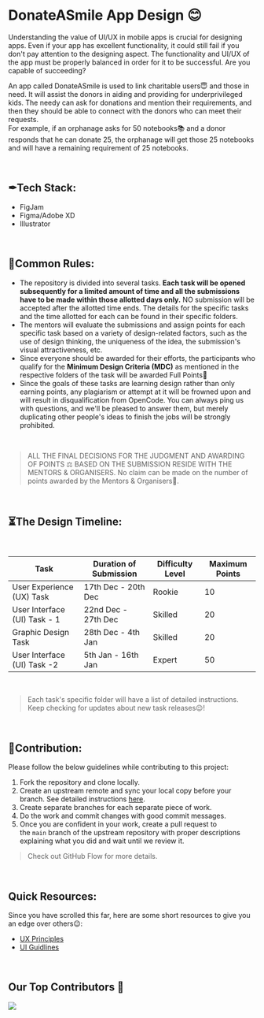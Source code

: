 # DonateASmile App Design 😊

Understanding the value of UI/UX in mobile apps is crucial for designing apps. Even if your app has excellent functionality, it could still fail if you don't pay attention to the designing aspect. The functionality and UI/UX of the app must be properly balanced in order for it to be successful. Are you capable of succeeding?

An app called DonateASmile is used to link charitable users😇 and those in need. It will assist the donors in aiding and providing for underprivileged kids. The needy can ask for donations and mention their requirements, and then they should be able to connect with the donors who can meet their requests. 
</br>
For example, if an orphanage asks for 50 notebooks📚 and a donor responds that he can donate 25, the orphanage will get those 25 notebooks and will have a remaining requirement of 25 notebooks.

</br>

## ✒Tech Stack:

- FigJam
- Figma/Adobe XD
- Illustrator

</br>

## 🧾Common Rules:

- The repository is divided into several tasks. **Each task will be opened subsequently for a limited amount of time and all the submissions have to be made within those allotted days only.** NO submission will be accepted after the allotted time ends. The details for the specific tasks and the time allotted for each can be found in their specific folders.
- The mentors will evaluate the submissions and assign points for each specific task based on a variety of design-related factors, such as the use of design thinking, the uniqueness of the idea, the submission's visual attractiveness, etc.
- Since everyone should be awarded for their efforts, the participants who qualify for the **Minimum Design Criteria (MDC)** as mentioned in the respective folders of the task will be awarded Full Points🎉
- Since the goals of these tasks are learning design rather than only earning points, any plagiarism or attempt at it will be frowned upon and will result in disqualification from OpenCode. You can always ping us with questions, and we'll be pleased to answer them, but merely duplicating other people's ideas to finish the jobs will be strongly prohibited.


</br>

> ALL THE FINAL DECISIONS FOR THE JUDGMENT AND AWARDING OF POINTS ⚖️ BASED ON THE SUBMISSION RESIDE WITH THE MENTORS & ORGANISERS.
No claim can be made on the number of points awarded by the Mentors & Organisers🙂.

</br>

## ⏳The Design Timeline:

</br>

| Task             | Duration of Submission                                              | Difficulty Level      | Maximum Points    |
| ----------------- | ------------------------------------------------------------------ | ---------------------- | ----------------- |
| User Experience (UX) Task | 17th Dec - 20th Dec | Rookie | 10 |
| User Interface (UI) Task - 1 | 22nd Dec - 27th Dec | Skilled | 20 |
| Graphic Design Task | 28th Dec - 4th Jan |  Skilled | 20 |
| User Interface (UI) Task -2 | 5th Jan - 16th Jan | Expert | 50 |


</br>

> Each task's specific folder will have a list of detailed instructions. Keep checking for updates about new task releases😉!

</br>

## 📩Contribution:

Please follow the below guidelines while contributing to this project:

1. Fork the repository and clone locally.
2. Create an upstream remote and sync your local copy before your branch. See detailed instructions [here](https://help.github.com/articles/syncing-a-fork).
3. Create separate branches for each separate piece of work.
4. Do the work and commit changes with good commit messages.
5. Once you are confident in your work, create a pull request to the `main` branch of the upstream repository with proper descriptions explaining what you did and wait until we review it.

> Check out GitHub Flow for more details.


</br>

## Quick Resources:

Since you have scrolled this far, here are some short resources to give you an edge over others😉:

- [UX Principles](https://lawsofux.com/)
- [UI Guidlines](https://www.youtube.com/playlist?list=PLDtHAiqIa4wa5MBbE_XDoqY51sAkQnkjt)

</br>          
          
## Our Top Contributors 💛
<img src="https://contrib.rocks/image?repo=opencodeiiita/DonateASmile"/>
